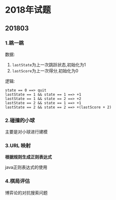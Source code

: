 # 2018年试题

## 201803

### 1.跳一跳

数据:

1. `lastState`为上一次跳跃状态,初始化为1
2. `lastScore`为上一次得分,初始化为0

逻辑:

```
state == 0 ==> quit
lastState == 1 && state == 1 ==> +1
lastState == 1 && state == 2 ==> +2
lastState == 2 && state == 1 ==> +1
lastState == 2 && state == 2 ==> +(lastScore + 2)
```

### 2.碰撞的小球

主要是对小球进行建模

### 3.URL 映射

**根据规则生成正则表达式**

java正则表达式的使用

### 4.棋局评估

博弈论的对抗搜索问题

